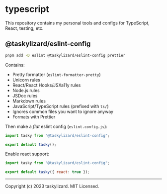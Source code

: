 # typescript

This repository contains my personal tools and configs for TypeScript, React, testing, etc.

## @taskylizard/eslint-config

```sh
pnpm add -D eslint @taskylizard/eslint-config prettier
```

Contains:

- Pretty formatter (`eslint-formatter-pretty`)
- Unicorn rules
- React/React Hooks/JSXa11y rules
- Node.js rules
- JSDoc rules
- Markdown rules
- JavaScript/TypeScript rules (prefixed with `ts/`)
- Ignores common files you want to ignore anyway
- Formats with Prettier

Then make a _flat_ eslint config (`eslint.config.js`):

```js
import tasky from "@taskylizard/eslint-config";

export default tasky();
```

Enable react support:

```js
import tasky from "@taskylizard/eslint-config";

export default tasky({ react: true });
```

---

Copyright (c) 2023 taskylizard. MIT Licensed.
